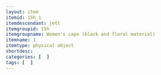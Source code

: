 ```yaml
---
layout: item
itemid: 15h_1
itemdescendant: jett
itemgroupid: 15h
itemgroupname: Women's cape (black and floral material)
itemname: 1
itemtype: physical object
shortdesc: 
categories: [  ]
tags: [  ]
---
```







